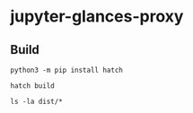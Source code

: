 # jupyter-glances-proxy

## Build

```
python3 -m pip install hatch

hatch build

ls -la dist/*
```
